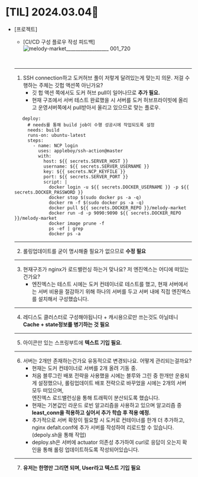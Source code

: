 # [TIL] 2024.03.04📒

  * [프로젝트]
    * [CI/CD 구성 플로우 작성 피드백]
      ![melody-market__________________ 001_720](https://github.com/elephant97/TIL/assets/82919411/f6db2e0f-f4f0-408d-b47c-869e7d9f34f0)
      
      <br>
     ---
      1. SSH connection하고 도커허브 풀이 저렇게 달려있는게 맞는지 의문. 저걸 수행하는 주체는 깃헙 액션쪽 아닌가요?
         - 깃 헙 액션 쪽에서도 도커 허브 pull이 일어나므로 **추가 필요.**
         - 현재 구조에서 서버 테스트 완료했을 시 서버를 도커 허브프라이빗에 올리고 운영서버쪽에서 pull받아서 올리고 있으므로 맞는 플로우.
     ```
        deploy:
          # needs를 통해 build job이 수행 성공시에 작업되도록 설정
          needs: build
          runs-on: ubuntu-latest
          steps:
            - name: NCP login
              uses: appleboy/ssh-action@master
              with:
                host: ${{ secrets.SERVER_HOST }}
                username: ${{ secrets.SERVER_USERNAME }}
                key: ${{ secrets.NCP_KEYFILE }}
                port: ${{ secrets.SERVER_PORT }}
                script: |
                  docker login -u ${{ secrets.DOCKER_USERNAME }} -p ${{ secrets.DOCKER_PASSWORD }}
                  docker stop $(sudo docker ps -a -q)
                  docker rm -f $(sudo docker ps -a -q)
                  docker pull ${{ secrets.DOCKER_REPO }}/melody-market
                  docker run -d -p 9090:9090 ${{ secrets.DOCKER_REPO }}/melody-market
                  docker image prune -f
                  ps -ef | grep
                  docker ps -a
     ```
     ---
      2. 롤링업데이트를 굳이 명시해줄 필요가 없으므로 **수정 필요**
     ---
      3. 현재구조가 nginx가 로드밸런싱 하는거 맞나요? 저 엔진엑스는 어디에 떠있는건가요?
         - 엔진엑스는 테스트 시에는 도커 컨테이너로 테스트를 했고, 현재 서버에서는 서버 비용을 절감하기 위해 하나의 서버를 두고 서버 내에 직접 엔진엑스를 설치해서 구성했습니다.
     ---
      4. 레디스도 클러스터로 구성해야됩니다 + 캐시용으로만 쓰는것도 아닐테니 **Cache + state정보를 병기하는 것 필요**
     ---
      5. 아이콘만 있는 스프링부트에 **텍스트 기입 필요**.
     ---
      6. 서버는 2개만 존재하는건가요 유동적으로 변경되나요. 어떻게 관리되는걸까요?
         - 현재는 도커 컨테이너로 서버를 2개 올려 기동 중.
         - 처음 블루그린 배포 전략을 사용했을 시에는 블루와 그린 중 한개만 운용되게 설정했으나, 롤링업데이트 배포 전략으로 바꾸었을 시에는 2개의 서버 모두 떠있으며,      
           엔진엑스 로드밸런싱을 통해 트래픽이 분산되도록 했습니다.
         - 현재는 기본값인 라운드 로빈 알고리즘을 사용하고 있으며 알고리즘 중 **least_conn을 적용하고 싶어서 추가 학습 후 적용 예정.**
         - 추가적으로 서버 확장이 필요할 시 도커로 컨테이너를 한개 더 추가하고, nginx defalt.conf에 추가 서버를 작성하여 리로드할 수 있습니다. (depoly.sh을 통해 작업)
         - deploy.sh은 서버에 actuator 의존성 추가하여 curl로 응답이 오는지 확인을 통해 롤링 업데이트하도록 작성되어있습니다.
      ---
      7. **유저는 한명만 그리면 되며, User라고 텍스트 기입 필요**

